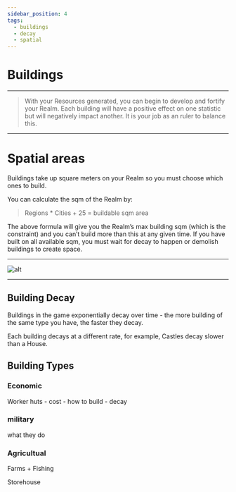 ```yaml
---
sidebar_position: 4
tags:
  - buildings
  - decay
  - spatial
---
```


# Buildings

---

> With your Resources generated, you can begin to develop and fortify your Realm. Each building will have a positive effect on one statistic but will negatively impact another. It is your job as an ruler to balance this.



---

# Spatial areas

Buildings take up square meters on your Realm so you must choose which ones to build.


You can calculate the sqm of the Realm by:

> Regions * Cities + 25 = buildable sqm area

The above formula will give you the Realm’s max building sqm (which is the constraint) and you can’t build more than this at any given time. If you have built on all available sqm, you must wait for decay to happen or demolish buildings to create space. 

---

![alt](/img/game/buildings.png)

---
## Building Decay

Buildings in the game exponentially decay over time - the more building of the same type you have, the faster they decay.

Each building decays at a different rate, for example, Castles decay slower than a House. 


## Building Types

### Economic

Worker huts - cost - how to build - decay

### military

what they do

### Agricultual 

Farms + Fishing

Storehouse